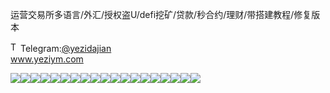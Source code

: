 运营交易所多语言/外汇/授权盗U/defi挖矿/贷款/秒合约/理财/带搭建教程/修复版本<p dir="auto"><a target="_blank" rel="noopener noreferrer nofollow" href="https://camo.githubusercontent.com/d614d90677fbc2e34c7c62ebc68c82379d87a57c4beaf05af65fec7ba6b72e36/68747470733a2f2f63646e2d69636f6e732d706e672e666c617469636f6e2e636f6d2f3531322f323131312f323131313634362e706e67"><img src="https://camo.githubusercontent.com/d614d90677fbc2e34c7c62ebc68c82379d87a57c4beaf05af65fec7ba6b72e36/68747470733a2f2f63646e2d69636f6e732d706e672e666c617469636f6e2e636f6d2f3531322f323131312f323131313634362e706e67" alt="Telegram Icon" style="width: 16px; max-width: 100%;" data-canonical-src="https://cdn-icons-png.flaticon.com/512/2111/2111646.png"></a>Telegram:<a href="https://t.me/yezidajian" rel="nofollow">@yezidajian</a><br><a href="https://www.yeziym.com/">www.yeziym.com</a></p><img src="https://github.com/yeziym/yunyingjiaoyisuoduo_13/blob/main/V3awM.png"><img src="https://github.com/yeziym/yunyingjiaoyisuoduo_13/blob/main/YbyDi.png"><img src="https://github.com/yeziym/yunyingjiaoyisuoduo_13/blob/main/pKg0Q.png"><img src="https://github.com/yeziym/yunyingjiaoyisuoduo_13/blob/main/nGgfg.png"><img src="https://github.com/yeziym/yunyingjiaoyisuoduo_13/blob/main/uyhSd.png"><img src="https://github.com/yeziym/yunyingjiaoyisuoduo_13/blob/main/MxgSD.png"><img src="https://github.com/yeziym/yunyingjiaoyisuoduo_13/blob/main/y7PNV.png"><img src="https://github.com/yeziym/yunyingjiaoyisuoduo_13/blob/main/aGKqR.png"><img src="https://github.com/yeziym/yunyingjiaoyisuoduo_13/blob/main/Ipcrf.png"><img src="https://github.com/yeziym/yunyingjiaoyisuoduo_13/blob/main/okTgG.png"><img src="https://github.com/yeziym/yunyingjiaoyisuoduo_13/blob/main/2YSkV.png"><img src="https://github.com/yeziym/yunyingjiaoyisuoduo_13/blob/main/oLDsD.png"><img src="https://github.com/yeziym/yunyingjiaoyisuoduo_13/blob/main/iHkTe.png"><img src="https://github.com/yeziym/yunyingjiaoyisuoduo_13/blob/main/E4gXN.png"><img src="https://github.com/yeziym/yunyingjiaoyisuoduo_13/blob/main/aOQqL.png"><img src="https://github.com/yeziym/yunyingjiaoyisuoduo_13/blob/main/oPvF6.png"><img src="https://github.com/yeziym/yunyingjiaoyisuoduo_13/blob/main/Sjy5z.png"><img src="https://github.com/yeziym/yunyingjiaoyisuoduo_13/blob/main/1GYhX.png"><img src="https://github.com/yeziym/yunyingjiaoyisuoduo_13/blob/main/l3iaJ.png">
